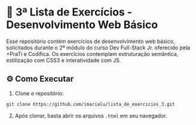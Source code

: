 # :notebook: 3ª Lista de Exercícios - Desenvolvimento Web Básico

Esse repositório contém exercícios de desenvolvimento web básico, solicitados durante o 2º módulo do curso Dev Full-Stack Jr. oferecido pela +PraTi e Codifica. Os exercícios contemplam estruturação semântica, estilização com CSS3 e interatividade com JS.

## ⚙️ Como Executar
1. Clone o repositório:
```bash
git clone https://github.com/imarialu/lista_de_exercicios_3.git
```
2. Após clonar, basta abrir os arquivos `.html` em seu navegador.
